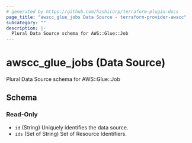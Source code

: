 ```yaml
---
# generated by https://github.com/hashicorp/terraform-plugin-docs
page_title: "awscc_glue_jobs Data Source - terraform-provider-awscc"
subcategory: ""
description: |-
  Plural Data Source schema for AWS::Glue::Job
---
```


# awscc_glue_jobs (Data Source)

Plural Data Source schema for AWS::Glue::Job



<!-- schema generated by tfplugindocs -->
## Schema

### Read-Only

- `id` (String) Uniquely identifies the data source.
- `ids` (Set of String) Set of Resource Identifiers.
